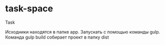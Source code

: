 # task-space
Task

Исходники находятся в папке app.
Запускать с помощью команды gulp. 
Команда gulp build собирает проект в папку dist
